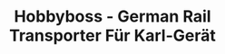 ---
layout: product
title: "Hobbyboss - German Rail Transporter Für Karl-Gerät"
price: "3850" 
desc: "N/A"
img_path: "/assets/img/HB82906.webp"
brand: "N/A"
available: false
special_offer: false
new: false
soon: false
cat: "010000"
subcat: "013500"
subsubcat: "0N/A"
sifra: "HB82906"
popular: false
spec: false
---